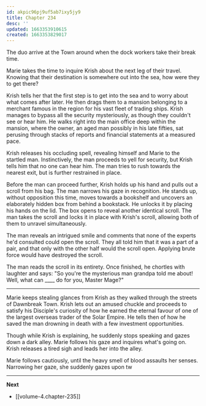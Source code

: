 ```yaml
---
id: akpic96pj9uf5ab7ixy5jy9
title: Chapter 234
desc: ''
updated: 1663353910615
created: 1663353829017
---
```


The duo arrive at the Town around when the dock workers take their break time.

Marie takes the time to inquire Krish about the next leg of their travel. Knowing that their destination is somewhere out into the sea, how were they to get there?

Krish tells her that the first step is to get into the sea and to worry about what comes after later. He then drags them to a mansion belonging to a merchant famous in the region for his vast fleet of trading ships. Krish manages to bypass all the security mysteriously, as though they couldn't see or hear him. He walks right into the main office deep within the mansion, where the owner, an aged man possibly in his late fifties, sat perusing through stacks of reports and financial statements at a measured pace.

Krish releases his occluding spell, revealing himself and Marie to the startled man. Instinctively, the man proceeds to yell for security, but Krish tells him that no one can hear him. The man tries to rush towards the nearest exit, but is further restrained in place.

Before the man can proceed further, Krish holds up his hand and pulls out a scroll from his bag. The man narrows his gaze in recognition. He stands up, without opposition this time, moves towards a bookshelf and uncovers an elaborately hidden box from behind a bookstack. He unlocks it by placing his hands on the lid. The box opens to reveal another identical scroll. The man takes the scroll and locks it in place with Krish's scroll, allowing both of them to unravel simultaneously.

The man reveals an intrigued smile and comments that none of the experts he'd consulted could open the scroll. They all told him that it was a part of a pair, and that only with the other half would the scroll open. Applying brute force would have destroyed the scroll.

The man reads the scroll in its entirety. Once finished, he chortles with laughter and says: "So you're the mysterious man grandpa told me about! Well, what can ____ do for you, Master Mage?"

____

Marie keeps stealing glances from Krish as they walked through the streets of Dawnbreak Town. Krish lets out an amused chuckle and proceeds to satisfy his Disciple's curiosity of how he earned the eternal favour of one of the largest overseas trader of the Solar Empire. He tells then of how he saved the man drowning in death with a few investment opportunities.

Though while Krish is explaining, he suddenly stops speaking and gazes down a dark alley. Marie follows his gaze and inquires what's going on. Krish releases a tired sigh and leads her into the alley.

Marie follows cautiously, until the heavy smell of blood assaults her senses. Narrowing her gaze, she suddenly gazes upon tw

____

**Next**
* [[volume-4.chapter-235]]